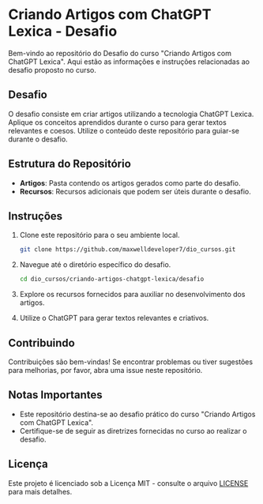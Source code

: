 # Criando Artigos com ChatGPT Lexica - Desafio

Bem-vindo ao repositório do Desafio do curso "Criando Artigos com ChatGPT Lexica". Aqui estão as informações e instruções relacionadas ao desafio proposto no curso.

## Desafio

O desafio consiste em criar artigos utilizando a tecnologia ChatGPT Lexica. Aplique os conceitos aprendidos durante o curso para gerar textos relevantes e coesos. Utilize o conteúdo deste repositório para guiar-se durante o desafio.

## Estrutura do Repositório

- **Artigos**: Pasta contendo os artigos gerados como parte do desafio.
- **Recursos**: Recursos adicionais que podem ser úteis durante o desafio.

## Instruções

1. Clone este repositório para o seu ambiente local.

   ```bash
   git clone https://github.com/maxwelldeveloper7/dio_cursos.git
   ```

2. Navegue até o diretório específico do desafio.

   ```bash
   cd dio_cursos/criando-artigos-chatgpt-lexica/desafio
   ```

3. Explore os recursos fornecidos para auxiliar no desenvolvimento dos artigos.

4. Utilize o ChatGPT  para gerar textos relevantes e criativos.

## Contribuindo

Contribuições são bem-vindas! Se encontrar problemas ou tiver sugestões para melhorias, por favor, abra uma issue neste repositório.

## Notas Importantes

- Este repositório destina-se ao desafio prático do curso "Criando Artigos com ChatGPT Lexica".
- Certifique-se de seguir as diretrizes fornecidas no curso ao realizar o desafio.

## Licença

Este projeto é licenciado sob a Licença MIT - consulte o arquivo [LICENSE](LICENSE) para mais detalhes.